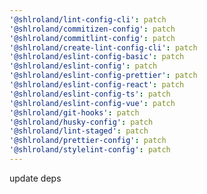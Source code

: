 ```yaml
---
'@shlroland/lint-config-cli': patch
'@shlroland/commitizen-config': patch
'@shlroland/commitlint-config': patch
'@shlroland/create-lint-config-cli': patch
'@shlroland/eslint-config-basic': patch
'@shlroland/eslint-config': patch
'@shlroland/eslint-config-prettier': patch
'@shlroland/eslint-config-react': patch
'@shlroland/eslint-config-ts': patch
'@shlroland/eslint-config-vue': patch
'@shlroland/git-hooks': patch
'@shlroland/husky-config': patch
'@shlroland/lint-staged': patch
'@shlroland/prettier-config': patch
'@shlroland/stylelint-config': patch
---
```


update deps
